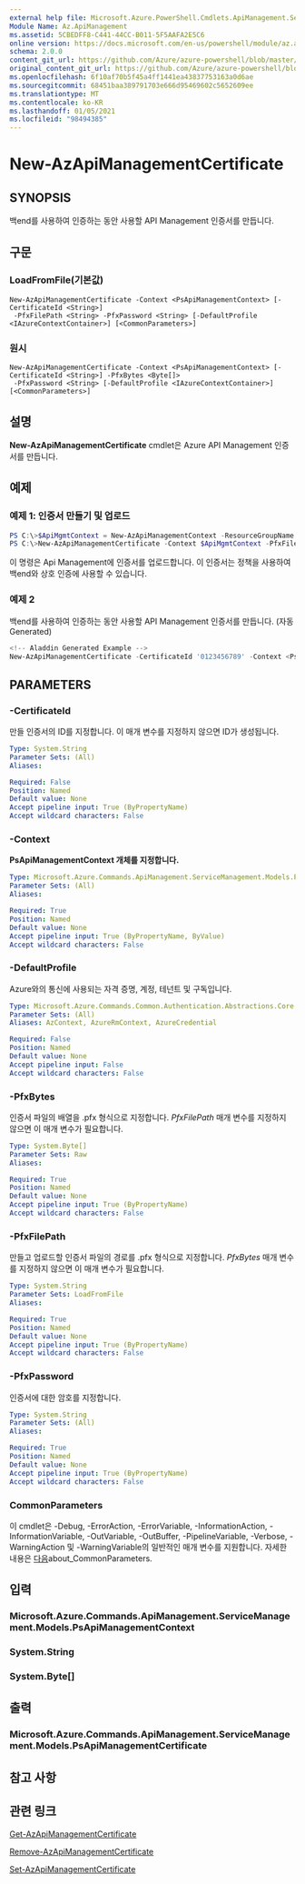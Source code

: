 ```yaml
---
external help file: Microsoft.Azure.PowerShell.Cmdlets.ApiManagement.ServiceManagement.dll-Help.xml
Module Name: Az.ApiManagement
ms.assetid: 5CBEDFF8-C441-44CC-B011-5F5AAFA2E5C6
online version: https://docs.microsoft.com/en-us/powershell/module/az.apimanagement/new-azapimanagementcertificate
schema: 2.0.0
content_git_url: https://github.com/Azure/azure-powershell/blob/master/src/ApiManagement/ApiManagement/help/New-AzApiManagementCertificate.md
original_content_git_url: https://github.com/Azure/azure-powershell/blob/master/src/ApiManagement/ApiManagement/help/New-AzApiManagementCertificate.md
ms.openlocfilehash: 6f10af70b5f45a4ff1441ea43837753163a0d6ae
ms.sourcegitcommit: 68451baa389791703e666d95469602c5652609ee
ms.translationtype: MT
ms.contentlocale: ko-KR
ms.lasthandoff: 01/05/2021
ms.locfileid: "98494385"
---
```

# New-AzApiManagementCertificate

## SYNOPSIS
백end를 사용하여 인증하는 동안 사용할 API Management 인증서를 만듭니다.

## 구문

### LoadFromFile(기본값)
```
New-AzApiManagementCertificate -Context <PsApiManagementContext> [-CertificateId <String>]
 -PfxFilePath <String> -PfxPassword <String> [-DefaultProfile <IAzureContextContainer>] [<CommonParameters>]
```

### 원시
```
New-AzApiManagementCertificate -Context <PsApiManagementContext> [-CertificateId <String>] -PfxBytes <Byte[]>
 -PfxPassword <String> [-DefaultProfile <IAzureContextContainer>] [<CommonParameters>]
```

## 설명
**New-AzApiManagementCertificate** cmdlet은 Azure API Management 인증서를 만듭니다.

## 예제

### 예제 1: 인증서 만들기 및 업로드
```powershell
PS C:\>$ApiMgmtContext = New-AzApiManagementContext -ResourceGroupName "Api-Default-WestUS" -ServiceName "contoso"
PS C:\>New-AzApiManagementCertificate -Context $ApiMgmtContext -PfxFilePath "C:\contoso\certificates\apimanagement.pfx" -PfxPassword "1111"
```

이 명령은 Api Management에 인증서를 업로드합니다. 이 인증서는 정책을 사용하여 백end와 상호 인증에 사용할 수 있습니다.

### 예제 2

백end를 사용하여 인증하는 동안 사용할 API Management 인증서를 만듭니다. (자동Generated)

```powershell
<!-- Aladdin Generated Example --> 
New-AzApiManagementCertificate -CertificateId '0123456789' -Context <PsApiManagementContext> -PfxFilePath 'C:\contoso\certificates\apimanagement.pfx' -PfxPassword '1111'
```

## PARAMETERS

### -CertificateId
만들 인증서의 ID를 지정합니다.
이 매개 변수를 지정하지 않으면 ID가 생성됩니다.

```yaml
Type: System.String
Parameter Sets: (All)
Aliases:

Required: False
Position: Named
Default value: None
Accept pipeline input: True (ByPropertyName)
Accept wildcard characters: False
```

### -Context
**PsApiManagementContext 개체를 지정합니다.**

```yaml
Type: Microsoft.Azure.Commands.ApiManagement.ServiceManagement.Models.PsApiManagementContext
Parameter Sets: (All)
Aliases:

Required: True
Position: Named
Default value: None
Accept pipeline input: True (ByPropertyName, ByValue)
Accept wildcard characters: False
```

### -DefaultProfile
Azure와의 통신에 사용되는 자격 증명, 계정, 테넌트 및 구독입니다.

```yaml
Type: Microsoft.Azure.Commands.Common.Authentication.Abstractions.Core.IAzureContextContainer
Parameter Sets: (All)
Aliases: AzContext, AzureRmContext, AzureCredential

Required: False
Position: Named
Default value: None
Accept pipeline input: False
Accept wildcard characters: False
```

### -PfxBytes
인증서 파일의 배열을 .pfx 형식으로 지정합니다.
*PfxFilePath* 매개 변수를 지정하지 않으면 이 매개 변수가 필요합니다.

```yaml
Type: System.Byte[]
Parameter Sets: Raw
Aliases:

Required: True
Position: Named
Default value: None
Accept pipeline input: True (ByPropertyName)
Accept wildcard characters: False
```

### -PfxFilePath
만들고 업로드할 인증서 파일의 경로를 .pfx 형식으로 지정합니다.
*PfxBytes* 매개 변수를 지정하지 않으면 이 매개 변수가 필요합니다.

```yaml
Type: System.String
Parameter Sets: LoadFromFile
Aliases:

Required: True
Position: Named
Default value: None
Accept pipeline input: True (ByPropertyName)
Accept wildcard characters: False
```

### -PfxPassword
인증서에 대한 암호를 지정합니다.

```yaml
Type: System.String
Parameter Sets: (All)
Aliases:

Required: True
Position: Named
Default value: None
Accept pipeline input: True (ByPropertyName)
Accept wildcard characters: False
```

### CommonParameters
이 cmdlet은 -Debug, -ErrorAction, -ErrorVariable, -InformationAction, -InformationVariable, -OutVariable, -OutBuffer, -PipelineVariable, -Verbose, -WarningAction 및 -WarningVariable의 일반적인 매개 변수를 지원합니다. 자세한 내용은 [다음](http://go.microsoft.com/fwlink/?LinkID=113216)about_CommonParameters.

## 입력

### Microsoft.Azure.Commands.ApiManagement.ServiceManagement.Models.PsApiManagementContext

### System.String

### System.Byte[]

## 출력

### Microsoft.Azure.Commands.ApiManagement.ServiceManagement.Models.PsApiManagementCertificate

## 참고 사항

## 관련 링크

[Get-AzApiManagementCertificate](./Get-AzApiManagementCertificate.md)

[Remove-AzApiManagementCertificate](./Remove-AzApiManagementCertificate.md)

[Set-AzApiManagementCertificate](./Set-AzApiManagementCertificate.md)


